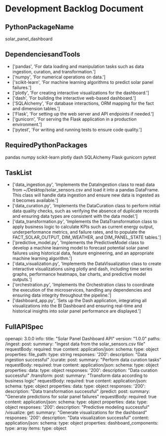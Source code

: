 # Development Backlog Document

## PythonPackageName

solar_panel_dashboard

## DependenciesandTools

- ['pandas', 'For data loading and manipulation tasks such as data ingestion, curation, and transformation.']
- ['numpy', 'For numerical operations on data.']
- ['scikit-learn', 'For machine learning algorithms to predict solar panel failures.']
- ['plotly', 'For creating interactive visualizations for the dashboard.']
- ['dash', 'For building the interactive web-based dashboard.']
- ['SQLAlchemy', 'For database interactions, ORM mapping for the fact and dimension tables.']
- ['Flask', 'For setting up the web server and API endpoints if needed.']
- ['gunicorn', 'For serving the Flask application in a production environment.']
- ['pytest', 'For writing and running tests to ensure code quality.']

## RequiredPythonPackages

pandas
numpy
scikit-learn
plotly
dash
SQLAlchemy
Flask
gunicorn
pytest

## TaskList

- ['data_ingestion.py', 'Implements the DataIngestion class to read data from ~/Desktop/solar_sensors.csv and load it into a pandas DataFrame. This class will handle data ingestion and ensure new data is ingested as it becomes available.']
- ['data_curation.py', 'Implements the DataCuration class to perform initial data quality checks, such as verifying the absence of duplicate records and ensuring data types are consistent with the data model.']
- ['data_transformation.py', 'Implements the DataTransformation class to apply business logic to calculate KPIs such as current energy output, underperformance metrics, and failure rates, and to populate the FACT_SOLAR_OUTPUT, DIM_WEATHER, and DIM_PANEL_STATE tables.']
- ['predictive_model.py', 'Implements the PredictiveModel class to develop a machine learning model to forecast potential solar panel failures using historical data, feature engineering, and an appropriate machine learning algorithm.']
- ['data_visualization.py', 'Implements the DataVisualization class to create interactive visualizations using plotly and dash, including time series graphs, performance heatmaps, bar charts, and predictive model outputs.']
- ['orchestration.py', 'Implements the Orchestration class to coordinate the execution of the microservices, handling any dependencies and ensuring data integrity throughout the pipeline.']
- ['dashboard_app.py', 'Sets up the Dash application, integrating all visualizations into the BI Dashboard and ensuring real-time and historical insights into solar panel performance are displayed.']

## FullAPISpec

openapi: 3.0.0
info:
  title: "Solar Panel Dashboard API"
  version: "1.0.0"
paths:
  /ingest:
    post:
      summary: "Ingest data from the solar_sensors.csv file"
      requestBody:
        required: true
        content:
          application/json:
            schema:
              type: object
              properties:
                file_path:
                  type: string
      responses:
        '200':
          description: "Data ingestion successful"
  /curate:
    post:
      summary: "Perform data curation tasks"
      requestBody:
        required: true
        content:
          application/json:
            schema:
              type: object
              properties:
                data:
                  type: object
      responses:
        '200':
          description: "Data curation successful"
  /transform:
    post:
      summary: "Transform data according to business logic"
      requestBody:
        required: true
        content:
          application/json:
            schema:
              type: object
              properties:
                data:
                  type: object
      responses:
        '200':
          description: "Data transformation successful"
  /predict:
    post:
      summary: "Generate predictions for solar panel failures"
      requestBody:
        required: true
        content:
          application/json:
            schema:
              type: object
              properties:
                data:
                  type: object
      responses:
        '200':
          description: "Predictive modeling successful"
  /visualize:
    get:
      summary: "Generate visualizations for the dashboard"
      responses:
        '200':
          description: "Data visualization successful"
          content:
            application/json:
              schema:
                type: object
                properties:
                  dashboard_components:
                    type: array
                    items:
                      type: object


